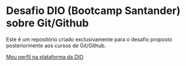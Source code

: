 # Desafio DIO (Bootcamp Santander) sobre Git/Github
Este é um repositório criado exclusivamente para o desafio proposto posteriormente aos cursos de Git/Github.

[Meu perfil na plataforma da DIO](https://web.dio.me/users/romelarmstrong10001?tab=profile-me)
